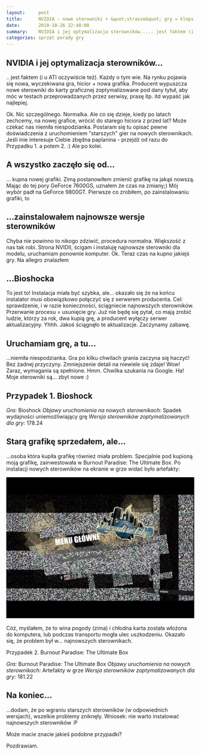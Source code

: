 ```yaml
---
layout:     post
title:      NVIDIA - nowe sterowniki + &quot;strasze&quot; gry = klops!
date:       2010-10-26 22:48:00
summary:    NVIDIA i jej optymalizacja sterowników..... jest faktem (i u ATI oczywiście też). Każdy o tym wie. Na rynku pojawia się nowa, wyczekiwana gra, hicior + nowa grafika. Producent wypuszcza nowe sterowniki do karty graficznej zoptymalizowane pod dany tytuł, aby móc w testach przeprowadzanych przez serwi...
categories: sprzęt porady gry
---
```






## NVIDIA i jej optymalizacja sterowników...




.. jest faktem (i u ATI oczywiście też). Każdy o tym wie. Na rynku pojawia się nowa, wyczekiwana gra, hicior + nowa grafika. Producent wypuszcza nowe sterowniki do karty graficznej zoptymalizowane pod dany tytuł, aby móc w testach przeprowadzanych przez serwisy, prasę itp. itd wypaść jak najlepiej.

Ok. Nic szczególnego. Normalka. Ale co się dzieje, kiedy po latach zechcemy, na nowej grafice, wrócić do starego hiciora z przed lat? Może czekać nas niemiła niespodzianka. 
Postaram się tu opisać pewne doświadczenia z uruchomieniem "starszych" gier na nowych sterownikach. 
Jeśli inie interesuje Ciebie zbędna paplanina - przejdź od razu do Przypadku 1. a potem 2. :)
Ale po kolei.





## A wszystko zaczęło się od...




... kupna nowej grafiki. Zimą postanowiłem zmienić grafikę na jakąś nowszą. Mając do tej pory GeForce 7600GS, uznałem że czas na zmiany;) Mój wybór padł na GeForce 9800GT. Pierwsze co zrobiłem, po zainstalowaniu grafiki, to 





## ...zainstalowałem najnowsze wersje sterowników




Chyba nie powinno to nikogo zdziwić, procedura normalna. Większość z nas tak robi. Strona NVIDII, ścigam i instaluję najnowsze sterowniki dla modelu, uruchamiam ponownie komputer. Ok. Teraz czas na kupno jakiejś gry. Na allegro znalazłem





## ...Bioshocka




To jest to! Instalacja miała być szybka, ale... okazało się że na końcu instalator musi obowiązkowo połączyć się z serwerem producenta. Cel: sprawdzenie, i w razie konieczności, ściągniecie najnowszych sterowników. Przerwanie procesu = usunięcie gry. Już nie będę się pytał, co mają zrobić ludzie, którzy za rok, dwa kupią grę, a producent wyłączy serwer aktualizacyjny. Yhhh. Jakoś ściągnęło te aktualizacje.
Zaczynamy zabawę.





## Uruchamiam grę, a tu...




...niemiła niespodzianka. Gra po kilku chwilach grania zaczyna się haczyć! Bez żadnej przyczyny. Zmniejszenie detali na niewiele się zdaje! Wow! Zaraz, wymagania są spełnione. Hmm. Chwilka szukania na Google. Ha! Moje sterowniki są... zbyt nowe :)





## Przypadek 1. Bioshock




 *Gra:*  Bioshock
 *Objawy uruchomienia na nowych sterownikach:*  Spadek wydajności uniemożliwiający grę
 *Wersja sterowników zoptymalizowanych dla gry:*  178.24





## Starą grafikę sprzedałem, ale...




...osoba która kupiła grafikę również miała problem. Specjalnie pod kupioną moją grafikę, zainwestowała w Burnout Paradise: The Ultimate Box. Po instalacji nowych sterowników na ekranie w grze widać było artefakty:



![desk](https://raw.githubusercontent.com/djfoxer/djfoxer.github.io/master/_img/2010-10-26-_195_/g_-_608x405_-_-_21185x20101026180251_1.jpg)



Cóż, myślałem, że to wina pogody (zima) i chłodna karta została włożona do komputera, lub podczas transportu mogła ulec uszkodzeniu. Okazało się, że problem był w... najnowszych sterownikach. 


Przypadek 2. Burnout Paradise: The Ultimate Box


 *Gra:*  Burnout Paradise: The Ultimate Box
 *Objawy uruchomienia na nowych sterownikach:*  Artefakty w grze
 *Wersja sterowników zoptymalizowanych dla gry:*  181.22





## Na koniec...




...dodam, że po wgraniu starszych sterowników (w odpowiednich wersjach), wszelkie problemy zniknęły.
Wniosek: nie warto instalować najnowszych sterowników :P 

Może macie znacie jakieś podobne przypadki?

Pozdrawiam.